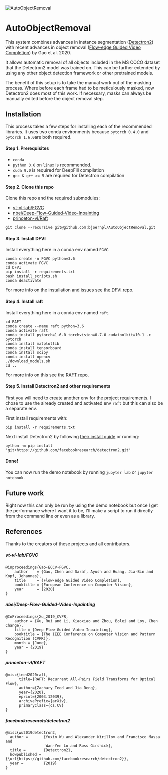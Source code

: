 ![AutoObjectRemoval](https://socialify.git.ci/bjoernpl/AutoObjectRemoval/image?description=1&font=Inter&language=1&owner=1&pattern=Brick%20Wall&theme=Dark)
# AutoObjectRemoval

This system combines advances in instance segmentation ([Detectron2](https://github.com/facebookresearch/detectron2))
with recent advances in object removal ([Flow-edge Guided Video Completion](https://github.com/vt-vl-lab/FGVC))
by Gao et al. 2020.

It allows automatic removal of all objects included in the MS COCO dataset that the Detectron2 model was trained on.
This can be further extended by using any other object detection framework or other pretrained models. 

The benefit of this setup is to take the manual work out of the masking process. Where before each frame had to be 
meticulously masked, now Detectron2 does most of this work. If necessary, masks can always be manually edited before 
the object removal step.

## Installation
This process takes a few steps for installing each of the recommended libraries. It uses two conda environments
because ``pytorch 0.4.0`` and ``pytorch 1.6.0``are both required.
#### Step 1. Prerequisites
- ``conda``
- ``python 3.6`` on `linux` is recommended.
- ``cuda 9.0`` is required for DeepFill compilation
- ``gcc & g++ >= 5`` are required for Detectron compilation
#### Step 2. Clone this repo
Clone this repo and the required submodules:
- [vt-vl-lab/FGVC](https://github.com/vt-vl-lab/FGVC)
- [nbei/Deep-Flow-Guided-Video-Inpainting](https://github.com/nbei/Deep-Flow-Guided-Video-Inpainting)
- [princeton-vl/Raft](https://github.com/princeton-vl/RAFT)

```
git clone --recursive git@github.com:bjoernpl/AutoObjectRemoval.git
```

#### Step 3. Install DFVI
Install everything here in a conda env named ``FGVC``.
```
conda create -n FGVC python=3.6
conda activate FGVC 
cd DFVI
pip install -r requirements.txt
bash install_scripts.sh
conda deactivate
```
For more info on the installation and issues see 
[the DFVI repo](https://github.com/nbei/Deep-Flow-Guided-Video-Inpainting#install--requirements).
#### Step 4. Install raft
Install everything here in a conda env named ``raft``.
```
cd RAFT
conda create --name raft python=3.6
conda activate raft
conda install pytorch=1.6.0 torchvision=0.7.0 cudatoolkit=10.1 -c pytorch
conda install matplotlib
conda install tensorboard
conda install scipy
conda install opencv
./download_models.sh
cd ..
```
For more info on this see the [RAFT repo](https://github.com/princeton-vl/RAFT#requirements).

#### Step 5. Install Detectron2 and other requirements
First you will need to create another env for the project requirements. I chose to use the already created
and activated env ``raft`` but this can also be a separate env.

First install requirements with:
```
pip install -r requirements.txt
```
Next install Detectron2 by following 
[their install guide](https://github.com/facebookresearch/detectron2/blob/master/INSTALL.md) or running:
```
python -m pip install 'git+https://github.com/facebookresearch/detectron2.git'
```

#### Done!
You can now run the demo notebook by running ``jupyter lab`` or `jupyter notebook`.

## Future work
Right now this can only be run by using the demo notebook but once I get the performance where I want it to be,
I'll make a script to run it directly from the command line or even as a library.

## References
Thanks to the creators of these projects and all contributors.


##### vt-vl-lab/FGVC
```
@inproceedings{Gao-ECCV-FGVC,
    author    = {Gao, Chen and Saraf, Ayush and Huang, Jia-Bin and Kopf, Johannes},
    title     = {Flow-edge Guided Video Completion},
    booktitle = {European Conference on Computer Vision},
    year      = {2020}
}
```
##### nbei/Deep-Flow-Guided-Video-Inpainting
```
@InProceedings{Xu_2019_CVPR,
    author = {Xu, Rui and Li, Xiaoxiao and Zhou, Bolei and Loy, Chen Change},
    title = {Deep Flow-Guided Video Inpainting},
    booktitle = {The IEEE Conference on Computer Vision and Pattern Recognition (CVPR)},
    month = {June},
    year = {2019}
}
```
##### princeton-vl/RAFT
```
@misc{teed2020raft,
      title={RAFT: Recurrent All-Pairs Field Transforms for Optical Flow}, 
      author={Zachary Teed and Jia Deng},
      year={2020},
      eprint={2003.12039},
      archivePrefix={arXiv},
      primaryClass={cs.CV}
}
```
##### facebookresearch/detectron2
```
@misc{wu2019detectron2,
  author =       {Yuxin Wu and Alexander Kirillov and Francisco Massa and
                  Wan-Yen Lo and Ross Girshick},
  title =        {Detectron2},
  howpublished = {\url{https://github.com/facebookresearch/detectron2}},
  year =         {2019}
}
```
